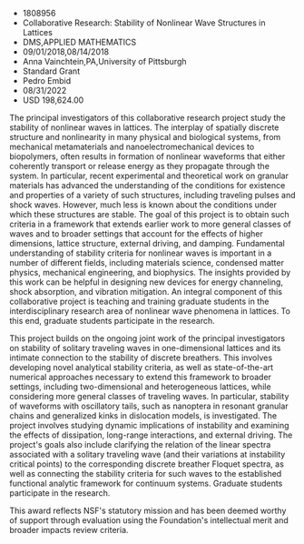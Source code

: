 
* 1808956
* Collaborative Research: Stability of Nonlinear Wave Structures in Lattices
* DMS,APPLIED MATHEMATICS
* 09/01/2018,08/14/2018
* Anna Vainchtein,PA,University of Pittsburgh
* Standard Grant
* Pedro Embid
* 08/31/2022
* USD 198,624.00

The principal investigators of this collaborative research project study the
stability of nonlinear waves in lattices. The interplay of spatially discrete
structure and nonlinearity in many physical and biological systems, from
mechanical metamaterials and nanoelectromechanical devices to biopolymers, often
results in formation of nonlinear waveforms that either coherently transport or
release energy as they propagate through the system. In particular, recent
experimental and theoretical work on granular materials has advanced the
understanding of the conditions for existence and properties of a variety of
such structures, including traveling pulses and shock waves. However, much less
is known about the conditions under which these structures are stable. The goal
of this project is to obtain such criteria in a framework that extends earlier
work to more general classes of waves and to broader settings that account for
the effects of higher dimensions, lattice structure, external driving, and
damping. Fundamental understanding of stability criteria for nonlinear waves is
important in a number of different fields, including materials science,
condensed matter physics, mechanical engineering, and biophysics. The insights
provided by this work can be helpful in designing new devices for energy
channeling, shock absorption, and vibration mitigation. An integral component of
this collaborative project is teaching and training graduate students in the
interdisciplinary research area of nonlinear wave phenomena in lattices. To this
end, graduate students participate in the research.

This project builds on the ongoing joint work of the principal investigators on
stability of solitary traveling waves in one-dimensional lattices and its
intimate connection to the stability of discrete breathers. This involves
developing novel analytical stability criteria, as well as state-of-the-art
numerical approaches necessary to extend this framework to broader settings,
including two-dimensional and heterogeneous lattices, while considering more
general classes of traveling waves. In particular, stability of waveforms with
oscillatory tails, such as nanoptera in resonant granular chains and generalized
kinks in dislocation models, is investigated. The project involves studying
dynamic implications of instability and examining the effects of dissipation,
long-range interactions, and external driving. The project's goals also include
clarifying the relation of the linear spectra associated with a solitary
traveling wave (and their variations at instability critical points) to the
corresponding discrete breather Floquet spectra, as well as connecting the
stability criteria for such waves to the established functional analytic
framework for continuum systems. Graduate students participate in the research.

This award reflects NSF's statutory mission and has been deemed worthy of
support through evaluation using the Foundation's intellectual merit and broader
impacts review criteria.
